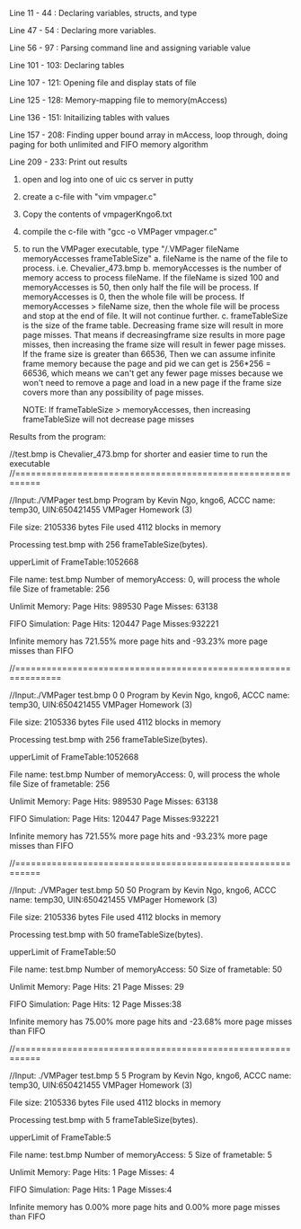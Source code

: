 Line 11 - 44 : Declaring variables, structs, and type

Line 47 - 54 : Declaring more variables.

Line 56 - 97 : Parsing command line and assigning variable value

Line 101 - 103: Declaring tables

Line 107 - 121: Opening file and display stats of file

Line 125 - 128: Memory-mapping file to memory(mAccess)

Line 136 - 151: Initailizing tables with values

Line 157 - 208: Finding upper bound array in mAccess, loop through, doing paging for both unlimited and FIFO memory algorithm

Line 209 - 233: Print out results


1. open and log into one of uic cs server in putty
2. create a c-file with "vim vmpager.c"
3. Copy the contents of vmpagerKngo6.txt
4. compile the c-file with "gcc -o VMPager vmpager.c"
5. to run the VMPager executable, type "/.VMPager fileName memoryAccesses frameTableSize"
	a. fileName is the name of the file to process. i.e. Chevalier_473.bmp
	b. memoryAccesses is the number of memory access to process fileName. If the fileName is sized 100
	   and memoryAccesses is 50, then only half the file will be process. If memoryAccesses is 0, then
	   the whole file will be process. If memoryAccesses > fileName size, then the whole file will be
	   process and stop at the end of file. It will not continue further.
	c. frameTableSize is the size of the frame table. Decreasing frame size will result in more page
	   misses. That means if decreasingframe size results in more page misses, then increasing the 
	   frame size will result in fewer page misses. If the frame size is greater than 66536, Then we 
	   can assume infinite frame memory because the page and pid we can get is 256*256 = 66536, which
	   means we can't get any fewer page misses because we won't need to remove a page and load in a
	   new page if the frame size covers more than any possibility of page misses. 
	
	NOTE: If frameTableSize > memoryAccesses, then increasing frameTableSize will not decrease page misses

Results from the program:



//test.bmp is Chevalier_473.bmp for shorter and easier time to run the executable
//===========================================================



//Input:./VMPager test.bmp
Program by Kevin Ngo, kngo6, ACCC name: temp30, UIN:650421455
VMPager Homework (3)

File size: 2105336 bytes
File used 4112 blocks in memory

Processing  test.bmp  with  256  frameTableSize(bytes).

upperLimit of FrameTable:1052668

File name: test.bmp
Number of memoryAccess: 0, will process the whole file
Size of frametable: 256

Unlimit Memory:
Page Hits: 989530
Page Misses: 63138

FIFO Simulation:
Page Hits: 120447
Page Misses:932221


Infinite memory has 721.55% more page hits and -93.23% more page misses than FIFO



//===============================================================



//Input:./VMPager test.bmp 0 0
Program by Kevin Ngo, kngo6, ACCC name: temp30, UIN:650421455
VMPager Homework (3)

File size: 2105336 bytes
File used 4112 blocks in memory

Processing  test.bmp  with  256  frameTableSize(bytes).

upperLimit of FrameTable:1052668

File name: test.bmp
Number of memoryAccess: 0, will process the whole file
Size of frametable: 256

Unlimit Memory:
Page Hits: 989530
Page Misses: 63138

FIFO Simulation:
Page Hits: 120447
Page Misses:932221


Infinite memory has 721.55% more page hits and -93.23% more page misses than FIFO



//===========================================================



//Input: ./VMPager test.bmp 50 50
Program by Kevin Ngo, kngo6, ACCC name: temp30, UIN:650421455
VMPager Homework (3)

File size: 2105336 bytes
File used 4112 blocks in memory

Processing  test.bmp  with  50  frameTableSize(bytes).

upperLimit of FrameTable:50

File name: test.bmp
Number of memoryAccess: 50
Size of frametable: 50

Unlimit Memory:
Page Hits: 21
Page Misses: 29

FIFO Simulation:
Page Hits: 12
Page Misses:38


Infinite memory has 75.00% more page hits and -23.68% more page misses than FIFO



//===========================================================



//Input: ./VMPager test.bmp 5 5
Program by Kevin Ngo, kngo6, ACCC name: temp30, UIN:650421455
VMPager Homework (3)

File size: 2105336 bytes
File used 4112 blocks in memory

Processing  test.bmp  with  5  frameTableSize(bytes).

upperLimit of FrameTable:5

File name: test.bmp
Number of memoryAccess: 5
Size of frametable: 5

Unlimit Memory:
Page Hits: 1
Page Misses: 4

FIFO Simulation:
Page Hits: 1
Page Misses:4


Infinite memory has 0.00% more page hits and 0.00% more page misses than FIFO

